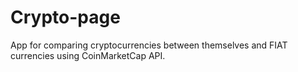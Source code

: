 # Crypto-page
App for comparing cryptocurrencies between themselves and FIAT currencies using CoinMarketCap API.
